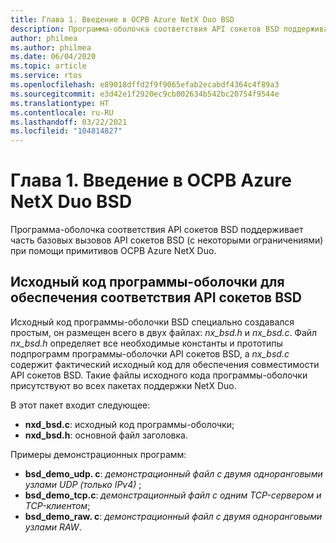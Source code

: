 ```yaml
---
title: Глава 1. Введение в ОСРВ Azure NetX Duo BSD
description: Программа-оболочка соответствия API сокетов BSD поддерживает часть базовых вызовов API сокетов BSD (с некоторыми ограничениями) при помощи примитивов ОСРВ Azure NetX Duo.
author: philmea
ms.author: philmea
ms.date: 06/04/2020
ms.topic: article
ms.service: rtos
ms.openlocfilehash: e89018dffd2f9f9065efab2ecabdf4364c4f89a3
ms.sourcegitcommit: e3d42e1f2920ec9cb002634b542bc20754f9544e
ms.translationtype: HT
ms.contentlocale: ru-RU
ms.lasthandoff: 03/22/2021
ms.locfileid: "104814827"
---
```

# <a name="chapter-1---introduction-to-azure-rtos-netx-duo-bsd"></a>Глава 1. Введение в ОСРВ Azure NetX Duo BSD

Программа-оболочка соответствия API сокетов BSD поддерживает часть базовых вызовов API сокетов BSD (с некоторыми ограничениями) при помощи примитивов ОСРВ Azure NetX Duo.

## <a name="bsd-socket-api-compliancy-wrapper-source"></a>Исходный код программы-оболочки для обеспечения соответствия API сокетов BSD

Исходный код программы-оболочки BSD специально создавался простым, он размещен всего в двух файлах: *nx_bsd.h* и *nx_bsd.c*. Файл *nx_bsd.h* определяет все необходимые константы и прототипы подпрограмм программы-оболочки API сокетов BSD, а *nx_bsd.c* содержит фактический исходный код для обеспечения совместимости API сокетов BSD. Такие файлы исходного кода программы-оболочки присутствуют во всех пакетах поддержки NetX Duo.

В этот пакет входит следующее:

- **nxd_bsd.c**: исходный код программы-оболочки;
- **nxd_bsd.h**: основной файл заголовка.

Примеры демонстрационных программ:

- **bsd_demo_udp. c**: *демонстрационный файл с двумя одноранговыми узлами UDP (только IPv4)* ;
- **bsd_demo_tcp.c**: *демонстрационный файл с одним TCP-сервером и TCP-клиентом*;
- **bsd_demo_raw. c**: *демонстрационный файл с двумя одноранговыми узлами RAW*.